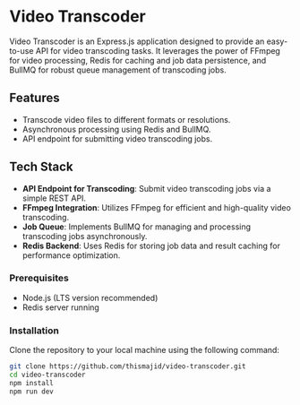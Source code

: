 # Video Transcoder

Video Transcoder is an Express.js application designed to provide an easy-to-use API for video transcoding tasks. It leverages the power of FFmpeg for video processing, Redis for caching and job data persistence, and BullMQ for robust queue management of transcoding jobs.

## Features

- Transcode video files to different formats or resolutions.
- Asynchronous processing using Redis and BullMQ.
- API endpoint for submitting video transcoding jobs.

## Tech Stack

- **API Endpoint for Transcoding**: Submit video transcoding jobs via a simple REST API.
- **FFmpeg Integration**: Utilizes FFmpeg for efficient and high-quality video transcoding.
- **Job Queue**: Implements BullMQ for managing and processing transcoding jobs asynchronously.
- **Redis Backend**: Uses Redis for storing job data and result caching for performance optimization.

### Prerequisites

- Node.js (LTS version recommended)
- Redis server running

### Installation

Clone the repository to your local machine using the following command:

```bash
git clone https://github.com/thismajid/video-transcoder.git
cd video-transcoder
npm install
npm run dev
```
